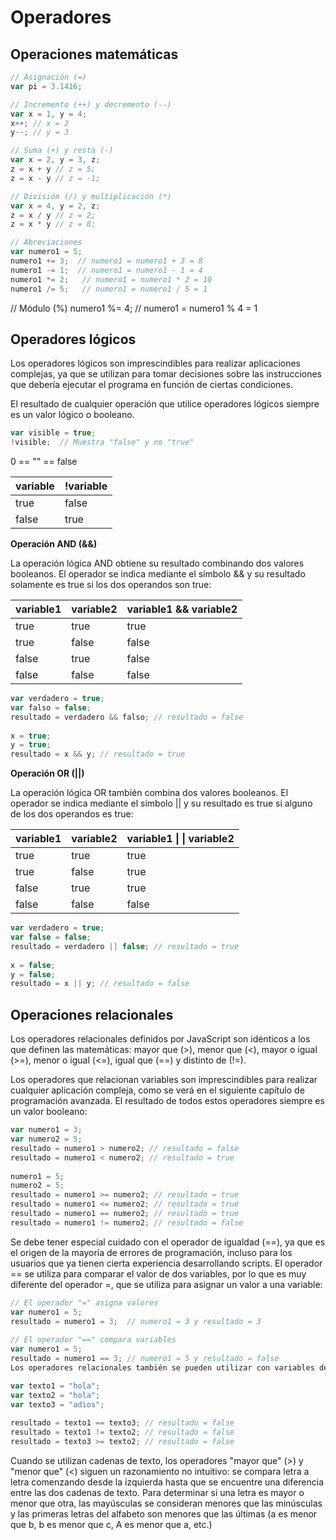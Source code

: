 # Operadores

## Operaciones matemáticas

```js
// Asignación (=)
var pi = 3.1416;

// Incremento (++) y decremento (--)
var x = 1, y = 4;
x++; // x = 2
y--; // y = 3

// Suma (+) y resta (-)
var x = 2, y = 3, z;
z = x + y // z = 5;
z = x - y // z = -1;

// División (/) y multiplicación (*)
var x = 4, y = 2, z;
z = x / y // z = 2;
z = x * y // z = 8;

// Abreviaciones
var numero1 = 5;
numero1 += 3;  // numero1 = numero1 + 3 = 8
numero1 -= 1;  // numero1 = numero1 - 1 = 4
numero1 *= 2;   // numero1 = numero1 * 2 = 10
numero1 /= 5;   // numero1 = numero1 / 5 = 1

```


// Módulo (%)
numero1 %= 4;   // numero1 = numero1 % 4 = 1

## Operadores lógicos

Los operadores lógicos son imprescindibles para realizar aplicaciones complejas, ya que se utilizan para tomar decisiones sobre las instrucciones que debería ejecutar el programa en función de ciertas condiciones.

El resultado de cualquier operación que utilice operadores lógicos siempre es un valor lógico o booleano.

```js
var visible = true;
!visible;  // Muestra "false" y no "true"
```

0 == "" == false

variable|!variable
---|---
true|false
false|true

**Operación AND (&&)**

La operación lógica AND obtiene su resultado combinando dos valores booleanos. El operador se indica mediante el símbolo && y su resultado solamente es true si los dos operandos son true:

variable1|variable2|variable1 && variable2
---|---|---
true|true|true
true|false|false
false|true|false
false|false|false

```js
var verdadero = true;
var falso = false;
resultado = verdadero && falso; // resultado = false
 
x = true;
y = true;
resultado = x && y; // resultado = true
```

**Operación OR (||)**

La operación lógica OR también combina dos valores booleanos. El operador se indica mediante el símbolo || y su resultado es true si alguno de los dos operandos es true:


variable1|variable2|variable1 &#124; &#124; variable2
---|---|---
true|true|true
true|false|true
false|true|true
false|false|false

```js
var verdadero = true;
var false = false;
resultado = verdadero || false; // resultado = true
 
x = false;
y = false;
resultado = x || y; // resultado = false
```

## Operaciones relacionales

Los operadores relacionales definidos por JavaScript son idénticos a los que definen las matemáticas: mayor que (>), menor que (<), mayor o igual (>=), menor o igual (<=), igual que (==) y distinto de (!=).

Los operadores que relacionan variables son imprescindibles para realizar cualquier aplicación compleja, como se verá en el siguiente capítulo de programación avanzada. El resultado de todos estos operadores siempre es un valor booleano:

```javascript
var numero1 = 3;
var numero2 = 5;
resultado = numero1 > numero2; // resultado = false
resultado = numero1 < numero2; // resultado = true
 
numero1 = 5;
numero2 = 5;
resultado = numero1 >= numero2; // resultado = true
resultado = numero1 <= numero2; // resultado = true
resultado = numero1 == numero2; // resultado = true
resultado = numero1 != numero2; // resultado = false
```

Se debe tener especial cuidado con el operador de igualdad (==), ya que es el origen de la mayoría de errores de programación, incluso para los usuarios que ya tienen cierta experiencia desarrollando scripts. El operador == se utiliza para comparar el valor de dos variables, por lo que es muy diferente del operador =, que se utiliza para asignar un valor a una variable:

```javascript
// El operador "=" asigna valores
var numero1 = 5;
resultado = numero1 = 3;  // numero1 = 3 y resultado = 3
 
// El operador "==" compara variables
var numero1 = 5;
resultado = numero1 == 3; // numero1 = 5 y resultado = false
Los operadores relacionales también se pueden utilizar con variables de tipo cadena de texto:

var texto1 = "hola";
var texto2 = "hola";
var texto3 = "adios";
 
resultado = texto1 == texto3; // resultado = false
resultado = texto1 != texto2; // resultado = false
resultado = texto3 >= texto2; // resultado = false
```

Cuando se utilizan cadenas de texto, los operadores "mayor que" (>) y "menor que" (<) siguen un razonamiento no intuitivo: se compara letra a letra comenzando desde la izquierda hasta que se encuentre una diferencia entre las dos cadenas de texto. Para determinar si una letra es mayor o menor que otra, las mayúsculas se consideran menores que las minúsculas y las primeras letras del alfabeto son menores que las últimas (a es menor que b, b es menor que c, A es menor que a, etc.)